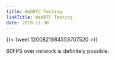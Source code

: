 ```yaml
---
title: WebRTC Testing
linkTitle: WebRTC Testing
date: 2019-11-30
---
```


{{< tweet 1200821884553707520 >}}

60FPS over network is definitely possible. 
